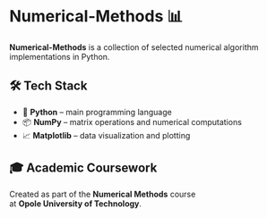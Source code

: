 # Numerical-Methods 📊

**Numerical-Methods** is a collection of selected numerical algorithm implementations in Python.

## 🛠 Tech Stack

- 🐍 **Python** – main programming language
- 📦 **NumPy** – matrix operations and numerical computations
- 📈 **Matplotlib** – data visualization and plotting

## 🎓 Academic Coursework

Created as part of the **Numerical Methods** course  
at **Opole University of Technology**.
